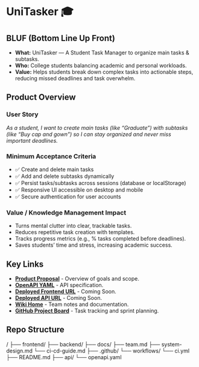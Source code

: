 # UniTasker 🎓

## BLUF (Bottom Line Up Front)
- **What:** UniTasker — A Student Task Manager to organize main tasks & subtasks.
- **Who:** College students balancing academic and personal workloads.
- **Value:** Helps students break down complex tasks into actionable steps, reducing missed deadlines and task overwhelm.

## Product Overview

### User Story
_As a student, I want to create main tasks (like “Graduate”) with subtasks (like “Buy cap and gown”) so I can stay organized and never miss important deadlines._

### Minimum Acceptance Criteria
- ✅ Create and delete main tasks
- ✅ Add and delete subtasks dynamically
- ✅ Persist tasks/subtasks across sessions (database or localStorage)
- ✅ Responsive UI accessible on desktop and mobile
- ✅ Secure authentication for user accounts

### Value / Knowledge Management Impact
- Turns mental clutter into clear, trackable tasks.
- Reduces repetitive task creation with templates.
- Tracks progress metrics (e.g., % tasks completed before deadlines).
- Saves students’ time and stress, increasing academic success.

## Key Links
- **[Product Proposal](./docs/product-proposal.md)** - Overview of goals and scope.
- **[OpenAPI YAML](./api/openapi.yaml)** - API specification.
- **[Deployed Frontend URL](#)** - Coming Soon.
- **[Deployed API URL](#)** - Coming Soon.
- **[Wiki Home](https://github.com/VicLove25/UniTasker/wiki)** - Team notes and documentation.
- **[GitHub Project Board](https://github.com/users/VicLove25/projects/1)** - Task tracking and sprint planning.

## Repo Structure
/ ├── frontend/
├── backend/
├── docs/
├── team.md
├── system-design.md
└── ci-cd-guide.md
├── .github/
└── workflows/
└── ci.yml
├── README.md
├── api/
└── openapi.yaml
